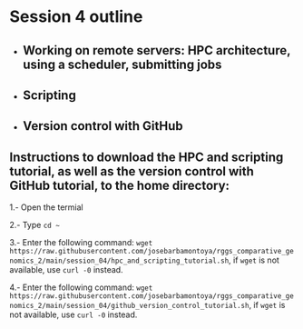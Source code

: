 # Session 4 outline

* ## Working on remote servers: HPC architecture, using a scheduler, submitting jobs
* ## Scripting
* ## Version control with GitHub

## Instructions to download the HPC and scripting tutorial, as well as the version control with GitHub tutorial, to the home directory:
1.- Open the termial
  
2.- Type `cd ~`

3.- Enter the following command: `wget https://raw.githubusercontent.com/josebarbamontoya/rggs_comparative_genomics_2/main/session_04/hpc_and_scripting_tutorial.sh`, if `wget` is not available, use `curl -0` instead.

4.- Enter the following command: `wget https://raw.githubusercontent.com/josebarbamontoya/rggs_comparative_genomics_2/main/session_04/github_version_control_tutorial.sh`, if `wget` is not available, use `curl -0` instead.
